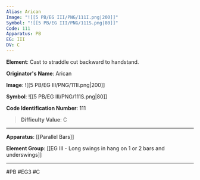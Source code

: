 ```yaml
---
Alias: Arican
Image: "![[5 PB/EG III/PNG/111I.png|200]]"
Symbol: "![[5 PB/EG III/PNG/111S.png|80]]"
Code: 111
Apparatus: PB
EG: III
DV: C
---
```

**Element**: Cast to straddle cut backward to handstand.

**Originator's Name**: Arican

**Image**:
![[5 PB/EG III/PNG/111I.png|200]]

**Symbol**:
![[5 PB/EG III/PNG/111S.png|80]]

**Code Identification Number**: 111

>**Difficulty Value**: C

___
**Apparatus**: [[Parallel Bars]]

**Element Group**: [[EG III - Long swings in hang on 1 or 2 bars and underswings]]
___
#PB #EG3 #C

